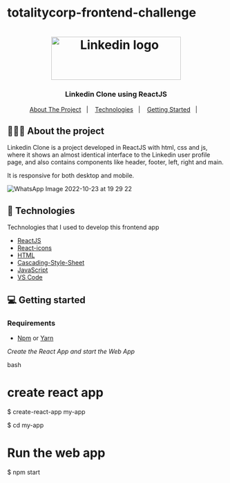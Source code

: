 # totalitycorp-frontend-challenge

<h1 align="center">
	<img alt="Linkedin logo" src="https://img.shields.io/badge/LinkedIn-0077B5?style=for-the-badge&logo=linkedin&logoColor=white" height="100px" width="300px" />
</h1>

<h3 align="center">
  Linkedin Clone using ReactJS
</h3>

<p align="center">
  <a href="#-about-the-project">About The Project</a>&nbsp;&nbsp;&nbsp;|&nbsp;&nbsp;&nbsp;
  <a href="#-technologies">Technologies</a>&nbsp;&nbsp;&nbsp;|&nbsp;&nbsp;&nbsp;
  <a href="#-getting-started">Getting Started</a>&nbsp;&nbsp;&nbsp;|&nbsp;&nbsp;&nbsp;
</p>

## 👨🏻‍💻 About the project

<p>Linkedin Clone is a project developed in ReactJS with html, css and js, where it shows an almost identical interface to the Linkedin user profile page, and also contains components like header, footer, left, right and main.

  It is responsive for both desktop and mobile. 
 
 ![WhatsApp Image 2022-10-23 at 19 29 22](https://user-images.githubusercontent.com/84665079/197404744-8fe79aed-3496-4074-a527-e7411877cb06.jpg)

## 🚀 Technologies

Technologies that I used to develop this frontend app

- [ReactJS](https://reactjs.org/)
- [React-icons](https://react-icons.github.io/react-icons/)
- [HTML](https://www.w3schools.com/html/)
- [Cascading-Style-Sheet](https://www.w3schools.com/css/default.asp)
- [JavaScript](https://developer.mozilla.org/en-US/docs/Web/JavaScript)  
- [VS Code](https://code.visualstudio.com) 

## 💻 Getting started

### Requirements

- [Npm](https://www.npmjs.com/) or [Yarn](https://classic.yarnpkg.com/)

*Create the React App and start the Web App*

bash
# create react app
$ create-react-app my-app

$ cd my-app

# Run the web app 
$ npm start
